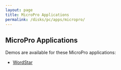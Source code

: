 ```yaml
---
layout: page
title: MicroPro Applications
permalink: /disks/pc/apps/micropro/
---
```


MicroPro Applications
---

Demos are available for these MicroPro applications:

* [WordStar](wordstar/)

